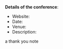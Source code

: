 <!--  Thanks for sending a pull request! You are awesome! :)
-->


**Details of the conference**:

- Website:
- Date:
- Venue:
- Description:

a thank you note